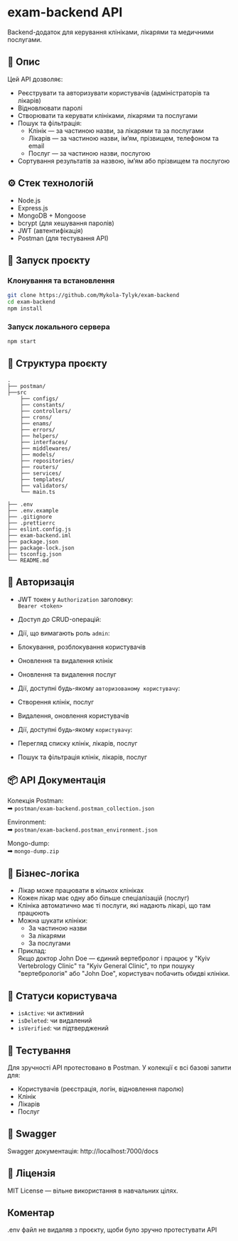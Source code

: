 # exam-backend API

Backend-додаток для керування клініками, лікарями та медичними послугами.

## 📌 Опис

Цей API дозволяє:

- Реєструвати та авторизувати користувачів (адміністраторів та лікарів)
- Відновлювати паролі
- Створювати та керувати клініками, лікарями та послугами
- Пошук та фільтрація:
  - Клінік — за частиною назви, за лікарями та за послугами
  - Лікарів — за частиною назви, ім’ям, прізвищем, телефоном та email
  - Послуг — за частиною назви, послугою
- Сортування результатів за назвою, ім’ям або прізвищем та послугою

## ⚙️ Стек технологій

- Node.js
- Express.js
- MongoDB + Mongoose
- bcrypt (для хешування паролів)
- JWT (автентифікація)
- Postman (для тестування API)

## 🚀 Запуск проєкту

### Клонування та встановлення

```bash
git clone https://github.com/Mykola-Tylyk/exam-backend
cd exam-backend
npm install
```

### Запуск локального сервера

```bash
npm start
```

## 📁 Структура проєкту

```
.
├── postman/
├──src
    ├── configs/
    ├── constants/
    ├── controllers/
    ├── crons/
    ├── enams/
    ├── errors/
    ├── helpers/
    ├── interfaces/
    ├── middlewares/
    ├── models/
    ├── repositories/
    ├── routers/
    ├── services/
    ├── templates/
    ├── validators/
    └── main.ts
    
├── .env
├── .env.example
├── .gitignore
├── .prettierrc
├── eslint.config.js
├── exam-backend.iml
├── package.json
├── package-lock.json
├── tsconfig.json
└── README.md
```

## 🔐 Авторизація

- JWT токен у `Authorization` заголовку:  
  `Bearer <token>`
- Доступ до CRUD-операцій:

- Дії, що вимагають роль `admin`:

- Блокування, розблокування користувачів

- Оновлення та видалення клінік

- Оновлення та видалення послуг

- Дії, доступні будь-якому `авторизованому користувачу`:

- Створення клінік, послуг

- Видалення, оновлення користувачів

- Дії, доступні будь-якому `користувачу`:

- Перегляд списку клінік, лікарів, послуг

- Пошук та фільтрація клінік, лікарів, послуг

## 📦 API Документація

Колекція Postman:  
➡ `postman/exam-backend.postman_collection.json`

Environment:  
➡ `postman/exam-backend.postman_environment.json`

Mongo-dump:  
➡ `mongo-dump.zip`

## 🏥 Бізнес-логіка

- Лікар може працювати в кількох клініках
- Кожен лікар має одну або більше спеціалізацій (послуг)
- Клініка автоматично має ті послуги, які надають лікарі, що там працюють
- Можна шукати клініки:
  - За частиною назви
  - За лікарями
  - За послугами
- Приклад:  
  Якщо доктор John Doe — єдиний вертебролог і працює у "Kyiv Vertebrology Clinic" та "Kyiv General Clinic", то при пошуку "вертебрологія" або "John Doe", користувач побачить обидві клініки.

## 📌 Статуси користувача

- `isActive`: чи активний
- `isDeleted`: чи видалений
- `isVerified`: чи підтверджений

## 🧪 Тестування

Для зручності API протестовано в Postman. У колекції є всі базові запити для:

- Користувачів (реєстрація, логін, відновлення паролю)
- Клінік
- Лікарів
- Послуг

## 📘 Swagger

Swagger документація:
http://localhost:7000/docs

## 🧾 Ліцензія

MIT License — вільне використання в навчальних цілях.

## Коментар

.env файл не видаляв з проєкту, щоби було зручно протестувати API